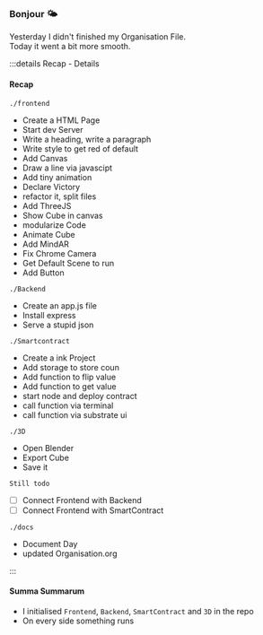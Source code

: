 ### Bonjour 🌤️

Yesterday I didn't finished my Organisation File.  
Today it went a bit more smooth.

:::details Recap - Details

#### Recap

`./frontend`

- Create a HTML Page
- Start dev Server
- Write a heading, write a paragraph
- Write style to get red of default
- Add Canvas
- Draw a line via javascipt
- Add tiny animation
- Declare Victory
- refactor it, split files
- Add ThreeJS
- Show Cube in canvas
- modularize Code
- Animate Cube
- Add MindAR
- Fix Chrome Camera
- Get Default Scene to run
- Add Button

`./Backend`

- Create an app.js file
- Install express
- Serve a stupid json

`./Smartcontract`

- Create a ink Project
- Add storage to store coun
- Add function to flip value
- Add function to get value
- start node and deploy contract
- call function via terminal
- call function via substrate ui

`./3D`

- Open Blender
- Export Cube
- Save it

`Still todo`

- [ ] Connect Frontend with Backend
- [ ] Connect Frontend with SmartContract

`./docs`

- Document Day
- updated Organisation.org

:::

#### Summa Summarum

- I initialised `Frontend`, `Backend`, `SmartContract` and `3D` in the repo
- On every side something runs
